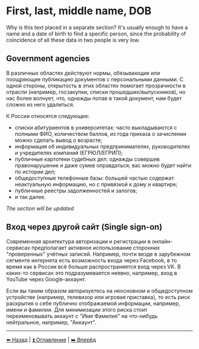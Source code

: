 # First, last, middle name, DOB

Why is this text placed in a separate section? It's usually enough to have a name and a date of birth to find a specific person,
since the probability of coincidence of all these data in two people is very low.

## Government agencies

В различных областях действуют нормы, обязывающие или поощряющие публикацию документов с персональными данными. С одной стороны,
открытость в этих областях помогает прозрачности в отрасли (например, госзакупки, списки прошедших/выпускников), но нас более волнует,
что, однажды попав в такой документ, нам будет сложно из него удалиться.

К России относятся следующее:
- списки абитуриентов в университетах: часто выкладываются с полными ФИО, количеством баллов, из года приказа о зачислении можно сделать вывод о возрасте;
- информация об индивидуальных предпринимателях, руководителях и учредителях компаний (ЕГРЮЛ/ЕГРИП);
- публичные картотеки судебных дел: однажды совершив правонарушение и даже сумев оправдаться, вас можно будет найти по истории дел;
- общедоступные телефонные базы: большей частью содержат неактуальную информацию, но с привязкой к дому и квартире; 
- публичные реестры задолженностей и залогов;
- и так далее.

*The section will be updated*

## Вход через другой сайт (Single sign-on)

Современная архитектура авторизации и регистрации в онлайн-сервисах предполагает активное использование сторонних "проверенных" учётных
записей. Например, почти везде в зарубежном сегменте интернета есть возможность входа через Facebook, в то время как в России всё больше
распространяется вход через VK. В каких-то сервисах это подразумевается неявно, например, вход в YouTube через Google-аккаунт.

Если вы таким образом авторизуетесь на неосновном и общедоступном устройстве (например, телевизор или игровая приставка), то есть риск раскрытия
о себе публично отображаемой информации, например, имени и фамилии. Для минимизации этого риска стоит переименовывать аккаунт с "Имя Фамилия" на что-нибудь нейтральное, например, "Аккаунт".

---

[⬅️ Назад](./phone.md) | [⏫ Оглавление](../README.md) | [➡️ Вперёд](./location.md)
